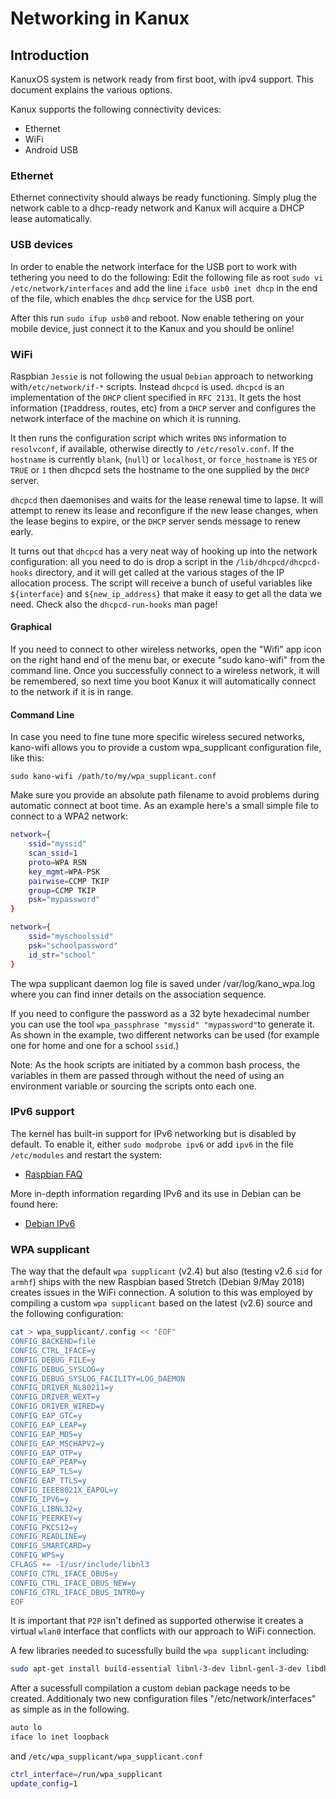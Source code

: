 # Networking in Kanux
## Introduction

KanuxOS system is network ready from first boot, with ipv4 support. This document explains the various options.

Kanux supports the following connectivity devices:

- Ethernet
- WiFi
- Android USB

### Ethernet

Ethernet connectivity should always be ready functioning. Simply plug the network cable to a dhcp-ready network and Kanux will acquire a DHCP lease automatically.

### USB devices

In order to enable the network interface for the USB port to work with tethering you need to do the following: Edit the following file as root `sudo vi /etc/network/interfaces` and add the line `iface usb0 inet dhcp` in the end of the file, which enables the `dhcp` service for the USB port.

After this run `sudo ifup usb0` and reboot. Now enable tethering on your mobile device, just connect it to the Kanux and you should be online!

### WiFi

Raspbian `Jessie` is not following the usual `Debian` approach to networking with`/etc/network/if-*` scripts. Instead `dhcpcd` is used. `dhcpcd` is an implementation of the `DHCP` client specified in `RFC 2131`. It gets the host information (`IP`address, routes, etc) from a `DHCP` server and configures the network interface of the machine on which it is running.

It then runs the configuration script which writes `DNS` information to `resolvconf`, if available, otherwise directly to `/etc/resolv.conf`. If the `hostname` is currently `blank`, (`null`) or `localhost`, or `force_hostname` is `YES` or `TRUE` or `1` then dhcpcd sets the hostname to the one supplied by the `DHCP` server.

`dhcpcd` then daemonises and waits for the lease renewal time to lapse. It will attempt to renew its lease and reconfigure if the new lease changes, when the lease begins to expire, or the `DHCP` server sends message to renew early.

It turns out that `dhcpcd` has a very neat way of hooking up into the network configuration: all you need to do is drop a script in the `/lib/dhcpcd/dhcpcd-hooks` directory, and it will get called at the various stages of the IP allocation process. The script will receive a bunch of useful variables like `${interface}` and `${new_ip_address}` that make it easy to get all the data we need. Check also the `dhcpcd-run-hooks` man page!

#### Graphical

If you need to connect to other wireless networks, open the "Wifi" app icon on the right hand end of the menu bar, or execute "sudo kano-wifi" from the command line. Once you successfully connect to a wireless network, it will be remembered, so next time you boot Kanux it will automatically connect to the network if it is in range.

#### Command Line

In case you need to fine tune more specific wireless secured networks, kano-wifi allows you to provide a custom wpa_supplicant configuration file, like this:

`sudo kano-wifi /path/to/my/wpa_supplicant.conf`

Make sure you provide an absolute path filename to avoid problems during automatic connect at boot time. As an example here's a small simple file to connect to a WPA2 network:

```bash
network={
    ssid="myssid"
    scan_ssid=1
    proto=WPA RSN
  	key_mgmt=WPA-PSK
  	pairwise=CCMP TKIP
  	group=CCMP TKIP
  	psk="mypassword"
}

network={
    ssid="myschoolssid"
    psk="schoolpassword"
    id_str="school"
}
```

The wpa supplicant daemon log file is saved under /var/log/kano_wpa.log where you can find inner details on the association sequence.

If you need to configure the password as a 32 byte hexadecimal number you can use the tool `wpa_passphrase "myssid" "mypassword"`to generate it. As shown in the example, two different networks can be used (for example one for home and one for a school `ssid`.)

Note: As the hook scripts are initiated by a common bash process, the variables in them are passed through without the need of using an environment variable or sourcing the scripts onto each one.

### IPv6 support

The kernel has built-in support for IPv6 networking but is disabled by default. To enable it, either `sudo modprobe ipv6` or add `ipv6` in the file `/etc/modules` and restart the system:

- [Raspbian FAQ](http://www.raspbian.org/RaspbianFAQ#How_do_I_enable_or_use_IPv6.3F)

More in-depth information regarding IPv6 and its use in Debian can be found here:

- [Debian IPv6](https://wiki.debian.org/DebianIPv6)

### WPA supplicant

The way that the default `wpa supplicant` (v2.4) but also (testing v2.6 `sid` for `armhf`) ships with the new Raspbian based Stretch (Debian 9/May 2018) creates issues in the WiFi connection. A solution to this was employed by compiling a custom `wpa supplicant` based on the latest (v2.6) source and the following configuration:

```bash
cat > wpa_supplicant/.config << "EOF"
CONFIG_BACKEND=file
CONFIG_CTRL_IFACE=y
CONFIG_DEBUG_FILE=y
CONFIG_DEBUG_SYSLOG=y
CONFIG_DEBUG_SYSLOG_FACILITY=LOG_DAEMON
CONFIG_DRIVER_NL80211=y
CONFIG_DRIVER_WEXT=y
CONFIG_DRIVER_WIRED=y
CONFIG_EAP_GTC=y
CONFIG_EAP_LEAP=y
CONFIG_EAP_MD5=y
CONFIG_EAP_MSCHAPV2=y
CONFIG_EAP_OTP=y
CONFIG_EAP_PEAP=y
CONFIG_EAP_TLS=y
CONFIG_EAP_TTLS=y
CONFIG_IEEE8021X_EAPOL=y
CONFIG_IPV6=y
CONFIG_LIBNL32=y
CONFIG_PEERKEY=y
CONFIG_PKCS12=y
CONFIG_READLINE=y
CONFIG_SMARTCARD=y
CONFIG_WPS=y
CFLAGS += -I/usr/include/libnl3
CONFIG_CTRL_IFACE_DBUS=y
CONFIG_CTRL_IFACE_DBUS_NEW=y
CONFIG_CTRL_IFACE_DBUS_INTRO=y
EOF

```

It is important that `P2P` isn't defined as supported otherwise it creates a virtual `wlan0` interface that conflicts with our approach to WiFi connection.

A few libraries needed to sucessfully build the `wpa supplicant` including:

```bash
sudo apt-get install build-essential libnl-3-dev libnl-genl-3-dev libdbus-1-dev gobject-introspection libgirepository1.0-dev libclutter-1.0-dev
```

After a sucessfull compilation a custom `deb`ian package needs to be created. Additionaly two new configuration files "/etc/network/interfaces" as simple as in the following.

```bash
auto lo
iface lo inet loopback
```
and `/etc/wpa_supplicant/wpa_supplicant.conf`

```bash
ctrl_interface=/run/wpa_supplicant
update_config=1
```
